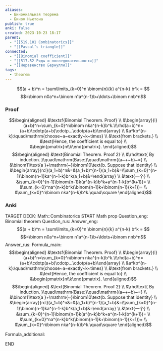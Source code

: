 ```yaml
---
aliases:
  - Биномиальная теорема
  - Бином Ньютона
publish: true
anki: false
created: 2023-10-23 18:17
parent:
  - "[[519.101 Combinatorics]]"
  - "[[Pascal’s triangle]]"
connected:
  - "[[Binomial coefficient]]"
  - "[[517.52 Ряды и последовательности]]"
  - "[[Неравенство Бернулли]]"
tags:
  - theorem
---
```

$$(a + b)^n = \sum\limits_{k=0}^n \binom{n}{k} a^{n-k} b^k = $$
$$=\binom n0a^n+\binom n1a^{n-1}b+\ldots+\binom nnb^n$$

### Proof
$$\begin{aligned}
&\textsf{Binomial Theorem. Proof} \\
&\begin{array}{l}(a+b)^n=\sum_{k=0}^n\binom nka^{n-k}b^k.\\\rhd(a+b)^n=(a+b)\cdotp(a+b)\cdotp...\cdotp(a+b)\end{array} \\
&a^kb^{n-k}:\quad\mathrm{choose~a~exactly~k~times} \\
&\text{from brackets.} \\
&\text{Hence, the coefficient is equal to} \\
&\begin{pmatrix}n\\k\end{pmatrix}.
\end{aligned}$$
$$\begin{aligned}
&\text{Binomial Theorem. Proof 2} \\
&\rhd\text{ By induction. }\quad\mathrm{Base:}\quad\mathrm{(a~+~b)~=} \\
&\binom11\text{а }+\mathrm{~}\binom10\text{b. Suppose that identity} \\
&\begin{array}{rcl}(a_1+b)^n&=&(a_1+b)^{n-1}(a_1+b)&=\\\sum_{k=0}^{n-1}\binom{n-1}ka^{n-1-k}b^k(a_1+b)&=\end{array} \\
&\text{一个} \\
&\sum_{k=0}^{n-1}\binom{n-1}k(a^{n-k}b^k+a^{n-1-k}b^{k+1})= \\
&\sum_{k=0}^na^{n-k}b^k(\binom{n-1}k+\binom{n-1}{k+1})= \\
&\sum_{k=0}^n\binom nka^{n-k}b^k.\quad\square 
\end{aligned}$$

### Anki
TARGET DECK: Math::Combinatorics
START
Math prop
Question_eng: Binomial theorem
Question_rus: 
Answer_eng: $$(a + b)^n = \sum\limits_{k=0}^n \binom{n}{k} a^{n-k} b^k = $$
$$=\binom n0a^n+\binom n1a^{n-1}b+\ldots+\binom nnb^n$$
Answer_rus: 
Formula_main: $$\begin{aligned}
&\textsf{Binomial Theorem. Proof} \\
&\begin{array}{l}(a+b)^n=\sum_{k=0}^n\binom nka^{n-k}b^k.\\\rhd(a+b)^n=(a+b)\cdotp(a+b)\cdotp...\cdotp(a+b)\end{array} \\
&a^kb^{n-k}:\quad\mathrm{choose~a~exactly~k~times} \\
&\text{from brackets.} \\
&\text{Hence, the coefficient is equal to} \\
&\begin{pmatrix}n\\k\end{pmatrix}.
\end{aligned}$$
$$\begin{aligned}
&\text{Binomial Theorem. Proof 2} \\
&\rhd\text{ By induction. }\quad\mathrm{Base:}\quad\mathrm{(a~+~b)~=} \\
&\binom11\text{а }+\mathrm{~}\binom10\text{b. Suppose that identity} \\
&\begin{array}{rcl}(a_1+b)^n&=&(a_1+b)^{n-1}(a_1+b)&=\\\sum_{k=0}^{n-1}\binom{n-1}ka^{n-1-k}b^k(a_1+b)&=\end{array} \\
&\text{一个} \\
&\sum_{k=0}^{n-1}\binom{n-1}k(a^{n-k}b^k+a^{n-1-k}b^{k+1})= \\
&\sum_{k=0}^na^{n-k}b^k(\binom{n-1}k+\binom{n-1}{k+1})= \\
&\sum_{k=0}^n\binom nka^{n-k}b^k.\quad\square 
\end{aligned}$$

Formula_additional:
<!--ID: 1698689820218-->
END











